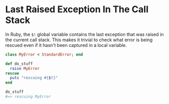 # Last Raised Exception In The Call Stack

In Ruby, the `$!` global variable contains the last exception that was
raised in the current call stack. This makes it trivial to check what error
is being rescued even if it hasn't been captured in a local variable.

```ruby
class MyError < StandardError; end

def do_stuff
  raise MyError
rescue
  puts "rescuing #{$!}"
end

do_stuff
#=> rescuing MyError
```
